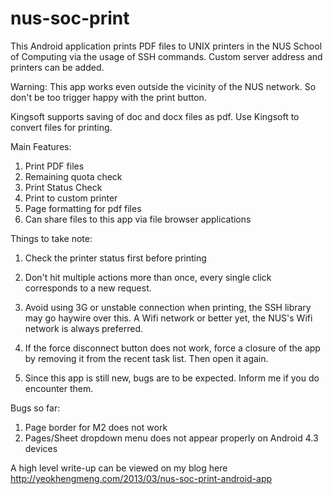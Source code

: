 nus-soc-print
=============

This Android application prints PDF files to UNIX printers in the NUS School of Computing via the usage of SSH commands. Custom server address and printers can be added.

Warning: This app works even outside the vicinity of the NUS network. So don't be too trigger happy with the print button.

Kingsoft supports saving of doc and docx files as pdf. Use Kingsoft to convert files for printing.

Main Features:

1. Print PDF files
2. Remaining quota check
3. Print Status Check
4. Print to custom printer
5. Page formatting for pdf files
6. Can share files to this app via file browser applications


Things to take note:

1. Check the printer status first before printing

2. Don't hit multiple actions more than once, every single click corresponds to a new request.

3. Avoid using 3G or unstable connection when printing, the SSH library may go haywire over this. A Wifi network or better yet, the NUS's Wifi network is always preferred.

4. If the force disconnect button does not work, force a closure of the app by removing it from the recent task list. Then open it again.

5. Since this app is still new, bugs are to be expected. Inform me if you do encounter them.


Bugs so far: 
1. Page border for M2 does not work
2. Pages/Sheet dropdown menu does not appear properly on Android 4.3 devices 


A high level write-up can be viewed on my blog here http://yeokhengmeng.com/2013/03/nus-soc-print-android-app
